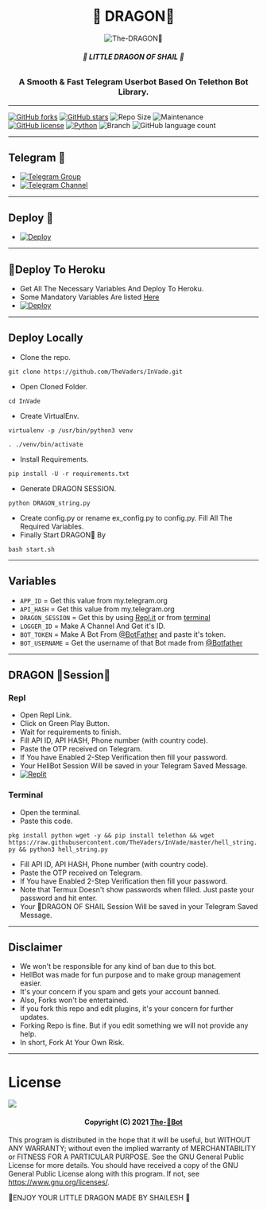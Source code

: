 <h1 align="center">
  <b>🐲 DRAGON🐲</b>
</h1>

<p align="center">
  <img src="https://telegra.ph/file/000b419ff41208fe63e2e.jpg" alt="The-DRAGON🐲">
</p>

<h6 align="center">
  <b>🐲 LITTLE DRAGON OF SHAIL 🐲</b>
</h6>

<h3 align="center">
  <b>A Smooth & Fast Telegram Userbot Based On Telethon Bot Library.</b>
</h3>

------
[![GitHub forks](https://img.shields.io/github/forks/The-dragon/🐲Bot?&style=flat-square&logo=github)](https://github.com/The-DRAG/🐲Bot/fork)
[![GitHub stars](https://img.shields.io/github/stars/The-🐲/🐲Bot?&style=flat-square&logo=github)](https://github.com/The-DRAG/🐲Bot/stargazers)
![Repo Size](https://img.shields.io/github/repo-size/The-🐉Bot/🐲Bot?&style=flat-square&logo=github)
![Maintenance](https://img.shields.io/badge/Maintained%3F-yes-green?&style=flat-square)
[![GitHub license](https://img.shields.io/github/license/The-🐲Bot/🐲Bot?&style=flat-square&logo=github)](https://github.com/The-DRAG/🐲Bot/blob/master/LICENSE)
[![Python](https://img.shields.io/badge/Python-v3.9-blue)](https://www.python.org/)
![Branch](https://img.shields.io/badge/Branch-Master-orange)
![GitHub language count](https://img.shields.io/github/languages/count/The-DRAG/🐲Bot?color=Pink&label=Language&style=flat-square)

------
## Telegram 🏪
- [![Telegram Group](https://img.shields.io/badge/Telegram-Group-brightgreen)](https://t.me/🐲bot_chat)
- [![Telegram Channel](https://img.shields.io/badge/Telegram-Channel-brightgreen)](https://t.me/its_🐲bot)

------
## Deploy 🐉
- [![Deploy](https://telegra.ph/file/000b419ff41208fe63e2e.jpg)](#Deploy-To-Heroku)


------
## 🐲Deploy To Heroku
- Get All The Necessary Variables And Deploy To Heroku.
- Some Mandatory Variables Are listed [Here](#Variables)
- [![Deploy](https://www.herokucdn.com/deploy/button.svg)](https://heroku.com/deploy?template=https://github.com/the-DRAGbot/🐲bot)

------
## Deploy Locally

- Clone the repo. 

`git clone https://github.com/TheVaders/InVade.git`
- Open Cloned Folder.

`cd InVade`
- Create VirtualEnv.

`virtualenv -p /usr/bin/python3 venv`

`. ./venv/bin/activate`
- Install Requirements.

`pip install -U -r requirements.txt`
- Generate DRAGON SESSION.

`python DRAGON_string.py`
- Create config.py or rename ex_config.py to config.py. Fill All The Required Variables.
- Finally Start DRAGON🐉 By

`bash start.sh`

------
## Variables

- `APP_ID`  =  Get this value from my.telegram.org
- `API_HASH`  =  Get this value from my.telegram.org
- `DRAGON_SESSION`  =  Get this by using [Repl.it](#Repl) or from [terminal](#Terminal)
- `LOGGER_ID`  =  Make A Channel And Get it's ID.
- `BOT_TOKEN`  =  Make A Bot From [@BotFather](https://t.me/botfather) and paste it's token.
- `BOT_USERNAME`  =  Get the username of that Bot made from [@Botfather](https://t.me/botfather)

------
## DRAGON 🐲Session🐲

### Repl
- Open Repl Link.
- Click on Green Play Button.
- Wait for requirements to finish.
- Fill API ID, API HASH, Phone number (with country code).
- Paste the OTP received on Telegram.
- If You have Enabled 2-Step Verification then fill your password.
- Your HellBot Session Will be saved in your Telegram Saved Message.
- [![Replit](https://telegra.ph/file/000b419ff41208fe63e2e.jpg)](https://replit.com/@TheHellBot/HellBot?v=1)

### Terminal
- Open the terminal.
- Paste this code.

`pkg install python wget -y && pip install telethon && wget https://raw.githubusercontent.com/TheVaders/InVade/master/hell_string.py && python3 hell_string.py`
- Fill API ID, API HASH, Phone number (with country code).
- Paste the OTP received on Telegram.
- If You have Enabled 2-Step Verification then fill your password.
- Note that Termux Doesn't show passwords when filled. Just paste your password and hit enter.
- Your 🐲DRAGON OF SHAIL Session Will be saved in your Telegram Saved Message.

------
## Disclaimer
- We won't be responsible for any kind of ban due to this bot.
- HellBot was made for fun purpose and to make group management easier.
- It's your concern if you spam and gets your account banned.
- Also, Forks won't be entertained.
- If you fork this repo and edit plugins, it's your concern for further updates.
- Forking Repo is fine. But if you edit something we will not provide any help.
- In short, Fork At Your Own Risk.

------
# License

![](https://www.gnu.org/graphics/gplv3-or-later.png)

<h4 align="center">Copyright (C) 2021 <a href="https://github.com/The-🐲Bot">The-🐲Bot</a></h4>


This program is distributed in the hope that it will be useful,
but WITHOUT ANY WARRANTY; without even the implied warranty of
MERCHANTABILITY or FITNESS FOR A PARTICULAR PURPOSE.  See the
GNU General Public License for more details.
You should have received a copy of the GNU General Public License
along with this program. If not, see <https://www.gnu.org/licenses/>.

🐉ENJOY  YOUR  LITTLE  DRAGON  MADE BY SHAILESH 🐉
